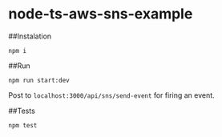 # node-ts-aws-sns-example

##Instalation

```npm i```

##Run

```npm run start:dev```

Post to `localhost:3000/api/sns/send-event` for firing an event.

##Tests

```npm test``` 
